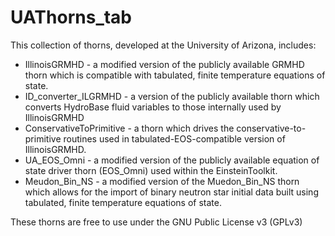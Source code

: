 # UAThorns_tab

This collection of thorns, developed at the University of Arizona, includes:
* IllinoisGRMHD - a modified version of the publicly available GRMHD thorn which is compatible with tabulated, finite temperature equations of state.
* ID_converter_ILGRMHD - a version of the publicly available thorn which converts HydroBase fluid variables to those internally used by IllinoisGRMHD
* ConservativeToPrimitive - a thorn which drives the conservative-to-primitive routines used in tabulated-EOS-compatible version of IllinoisGRMHD.
* UA_EOS_Omni - a modified version of the publicly available equation of state driver thorn (EOS_Omni) used within the EinsteinToolkit. 
* Meudon_Bin_NS - a modified version of the Muedon_Bin_NS thorn which allows for the import of binary neutron star initial data built using tabulated, finite temperature equations of state.

These thorns are free to use under the GNU Public License v3 (GPLv3)
